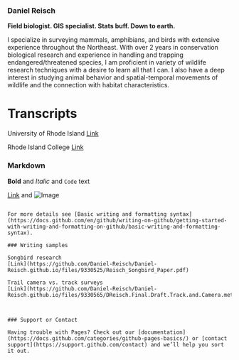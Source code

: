### Daniel Reisch

**Field biologist. GIS specialist. Stats buff. Down to earth.**



I specialize in surveying mammals, amphibians, and birds with extensive experience throughout the Northeast. With over 2 years in conservation biological research and experience in handling and trapping endangered/threatened species, I am proficient in variety of wildlife research techniques with a desire to learn all that I can. I also have a deep interest in studying animal behavior and spatial-temporal movements of wildlife and the connection with habitat characteristics.

# Transcripts
University of Rhode Island
[Link](https://github.com/Daniel-Reisch/Daniel-Reisch.github.io/files/9330399/URI_transcriptnew.pdf)

Rhode Island College
[Link](https://github.com/Daniel-Reisch/Daniel-Reisch.github.io/files/9330398/RIC.Transcript.new.pdf)

### Markdown




**Bold** and _Italic_ and `Code` text

[Link](url) and ![Image](src)
```

For more details see [Basic writing and formatting syntax](https://docs.github.com/en/github/writing-on-github/getting-started-with-writing-and-formatting-on-github/basic-writing-and-formatting-syntax).

### Writing samples

Songbird research
[Link](https://github.com/Daniel-Reisch/Daniel-Reisch.github.io/files/9330525/Reisch_Songbird_Paper.pdf)

Trail camera vs. track surveys
[Link](https://github.com/Daniel-Reisch/Daniel-Reisch.github.io/files/9330565/DReisch.Final.Draft.Track.and.Camera.methods.pdf)



### Support or Contact

Having trouble with Pages? Check out our [documentation](https://docs.github.com/categories/github-pages-basics/) or [contact support](https://support.github.com/contact) and we’ll help you sort it out.
